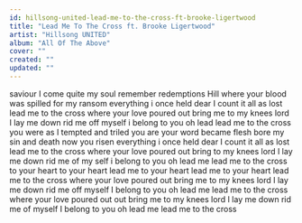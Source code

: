 ```yaml
---
id: hillsong-united-lead-me-to-the-cross-ft-brooke-ligertwood
title: "Lead Me To The Cross ft. Brooke Ligertwood"
artist: "Hillsong UNITED"
album: "All Of The Above"
cover: ""
created: ""
updated: ""
---
```


saviour I come
quite my soul
remember
redemptions Hill
where your blood was spilled
for my ransom
everything i once held dear
I count it all as lost
lead me to the cross
where your love poured out
bring me to my knees
lord I lay me down
rid me off myself
i belong to you
oh lead
lead me to the cross
you were as I
tempted and triled
you are
your word became flesh
bore my sin and death
now you risen
everything i once held dear
I count it all as lost
lead me to the cross
where your love poured out
bring to my knees lord I lay me down
rid me of my self i belong to you
oh lead me
lead me to the cross
to your heart
to your heart
lead me to your heart
lead me to your heart
lead me to the cross where your love poured out
bring me to my knees
lord  I lay me down
rid me off myself I belong to you
oh lead me
lead me to the cross where your love poured out out
bring me to my knees lord I lay me down
rid me of myself I belong to you
oh lead me
lead me to the cross